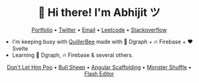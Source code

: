 
<h1 align="center">👋 Hi there! I'm Abhijit ツ</h1>
<p align="center">
  <a href="https://abhijit-kar.com">Portfolio</a> •
  <a href="https://twitter.com/QuillerBee">Twitter</a> •
  <a href="mailto:reachme@abhijit-kar.com">Email</a> •
  <a href="https://leetcode.com/abhijit-kar/">Leetcode</a> •
  <a href="https://stackoverflow.abhijit-kar.com">Stackoverflow</a>
</p>

- I'm keeping busy with [QuillerBee](https://www.quillerbee.com) made with 🚀 Dgraph + 🔥 Firebase + ❤️ Svelte
- Learning 🚀 Dgraph, 🔥 Firebase & several others.

<p align="center">
  <a href="https://www.abhijit-kar.com/dont-let-him-poo/">Don't Let Him Poo</a> •
  <a href="https://www.abhijit-kar.com/bull-sheep/">Bull Sheep</a> •
  <a href="https://www.abhijit-kar.com/angular-scaffolding">Angular Scaffolding</a> •
  <a href="https://abhijit-kar.itch.io/monster-shuffle">Monster Shuffle</a> •
  <a href="https://drive.google.com/drive/folders/0B3Cbrg4maoDvSEtZVDhtVm1ZZnc?usp=sharing">Flash Editor</a>
</p>

